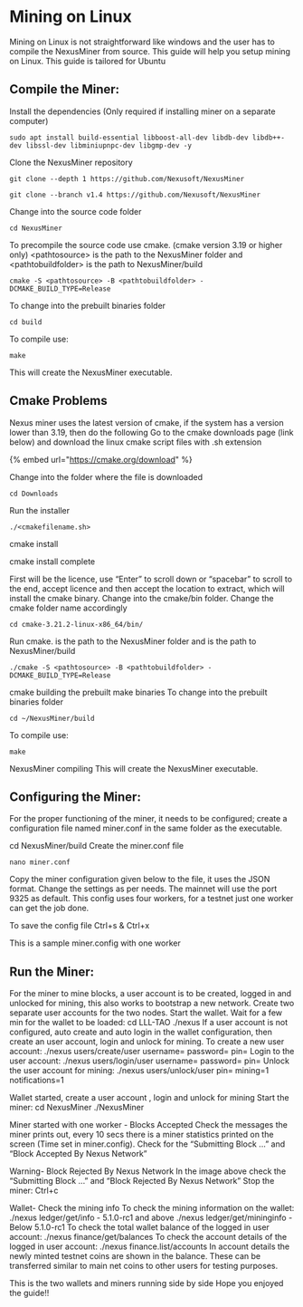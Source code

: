 # Mining on Linux

Mining on Linux is not straightforward like windows and the user has to compile the NexusMiner from source. This guide will help you setup mining on Linux. This guide is tailored for Ubuntu

## Compile the Miner:&#x20;

Install the dependencies (Only required if installing miner on a separate computer)

```
sudo apt install build-essential libboost-all-dev libdb-dev libdb++-dev libssl-dev libminiupnpc-dev libgmp-dev -y 
```

Clone the NexusMiner repository&#x20;

```
git clone --depth 1 https://github.com/Nexusoft/NexusMiner 
```

```
git clone --branch v1.4 https://github.com/Nexusoft/NexusMiner
```

Change into the source code folder&#x20;

```
cd NexusMiner 
```

To precompile the source code use cmake. (cmake version 3.19 or higher only) \<pathtosource> is the path to the NexusMiner folder and \<pathtobuildfolder> is the path to NexusMiner/build

```
cmake -S <pathtosource> -B <pathtobuildfolder> -DCMAKE_BUILD_TYPE=Release
```

To change into the prebuilt binaries folder

```
cd build
```

&#x20;To compile use:&#x20;

```
make 
```

This will create the NexusMiner executable.&#x20;

## Cmake Problems&#x20;

Nexus miner uses the latest version of cmake, if the system has a version lower than 3.19, then do the following Go to the cmake downloads page (link below) and download the linux cmake script files with .sh extension

{% embed url="https://cmake.org/download" %}

Change into the folder where the file is downloaded

```
cd Downloads
```

Run the installer

```
./<cmakefilename.sh>
```

cmake install

cmake install complete&#x20;

First will be the licence, use “Enter” to scroll down or “spacebar” to scroll to the end, accept licence and then accept the location to extract, which will install the cmake binary. Change into the cmake/bin folder. Change the cmake folder name accordingly

```
cd cmake-3.21.2-linux-x86_64/bin/
```

Run cmake. is the path to the NexusMiner folder and is the path to NexusMiner/build&#x20;

```
./cmake -S <pathtosource> -B <pathtobuildfolder> -DCMAKE_BUILD_TYPE=Release
```

cmake building the prebuilt make binaries To change into the prebuilt binaries folder&#x20;

```
cd ~/NexusMiner/build 
```

To compile use:&#x20;

```
make
```



NexusMiner compiling This will create the NexusMiner executable.&#x20;



## Configuring the Miner:&#x20;

For the proper functioning of the miner, it needs to be configured; create a configuration file named miner.conf in the same folder as the executable.&#x20;

cd NexusMiner/build Create the miner.conf file&#x20;

```
nano miner.conf 
```

Copy the miner configuration given below to the file, it uses the JSON format. Change the settings as per needs. The mainnet will use the port 9325 as default. This config uses four workers, for a testnet just one worker can get the job done.



To save the config file Ctrl+s & Ctrl+x

This is a sample miner.config with one worker&#x20;

## Run the Miner:

For the miner to mine blocks, a user account is to be created, logged in and unlocked for mining, this also works to bootstrap a new network. Create two separate user accounts for the two nodes. Start the wallet. Wait for a few min for the wallet to be loaded: cd LLL-TAO ./nexus If a user account is not configured, auto create and auto login in the wallet configuration, then create an user account, login and unlock for mining. To create a new user account: ./nexus users/create/user username= password= pin= Login to the user account: ./nexus users/login/user username= password= pin= Unlock the user account for mining: ./nexus users/unlock/user pin= mining=1 notifications=1

Wallet started, create a user account , login and unlock for mining Start the miner: cd NexusMiner ./NexusMiner

Miner started with one worker - Blocks Accepted Check the messages the miner prints out, every 10 secs there is a miner statistics printed on the screen (Time set in miner.config). Check for the “Submitting Block ...” and “Block Accepted By Nexus Network”

Warning- Block Rejected By Nexus Network In the image above check the “Submitting Block ...” and “Block Rejected By Nexus Network” Stop the miner: Ctrl+c

Wallet- Check the mining info To check the mining information on the wallet: ./nexus ledger/get/info - 5.1.0-rc1 and above ./nexus ledger/get/mininginfo - Below 5.1.0-rc1 To check the total wallet balance of the logged in user account: ./nexus finance/get/balances To check the account details of the logged in user account: ./nexus finance.list/accounts In account details the newly minted testnet coins are shown in the balance. These can be transferred similar to main net coins to other users for testing purposes.

This is the two wallets and miners running side by side Hope you enjoyed the guide!!
